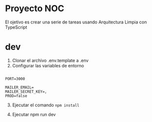 # Proyecto NOC

El ojetivo es crear una serie de tareas usando Arquitectura Limpia con TypeScript

# dev

1. Clonar el archivo .env.template a .env
2. Configurar las variables de entorno
````

PORT=3000

MAILER_EMAIL=
MAILER_SECRET_KEY=,
PROD=false
````

3. Ejecutar el comando ````npm install````

4. Ejecutar npm run dev